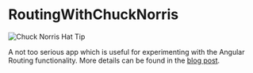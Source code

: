 # RoutingWithChuckNorris

![Chuck Norris Hat Tip](https://oraclefrontovikcom.files.wordpress.com/2020/08/cnrfrontpage.png)


A not too serious app which is useful for experimenting with the Angular Routing functionality. More details can be found in the [blog post](https://oraclefrontovik.com/2020/08/17/angular-routing-with-chuck-norris/). 
